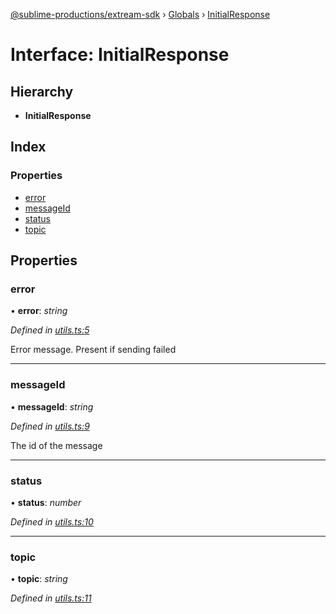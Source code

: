 [@sublime-productions/extream-sdk](../README.md) › [Globals](../globals.md) › [InitialResponse](initialresponse.md)

# Interface: InitialResponse

## Hierarchy

* **InitialResponse**

## Index

### Properties

* [error](initialresponse.md#error)
* [messageId](initialresponse.md#messageid)
* [status](initialresponse.md#status)
* [topic](initialresponse.md#topic)

## Properties

###  error

• **error**: *string*

*Defined in [utils.ts:5](https://github.com/Extream-SaaS/ex-sdk/blob/b2de5a9/src/utils.ts#L5)*

Error message. Present if sending failed

___

###  messageId

• **messageId**: *string*

*Defined in [utils.ts:9](https://github.com/Extream-SaaS/ex-sdk/blob/b2de5a9/src/utils.ts#L9)*

The id of the message

___

###  status

• **status**: *number*

*Defined in [utils.ts:10](https://github.com/Extream-SaaS/ex-sdk/blob/b2de5a9/src/utils.ts#L10)*

___

###  topic

• **topic**: *string*

*Defined in [utils.ts:11](https://github.com/Extream-SaaS/ex-sdk/blob/b2de5a9/src/utils.ts#L11)*
